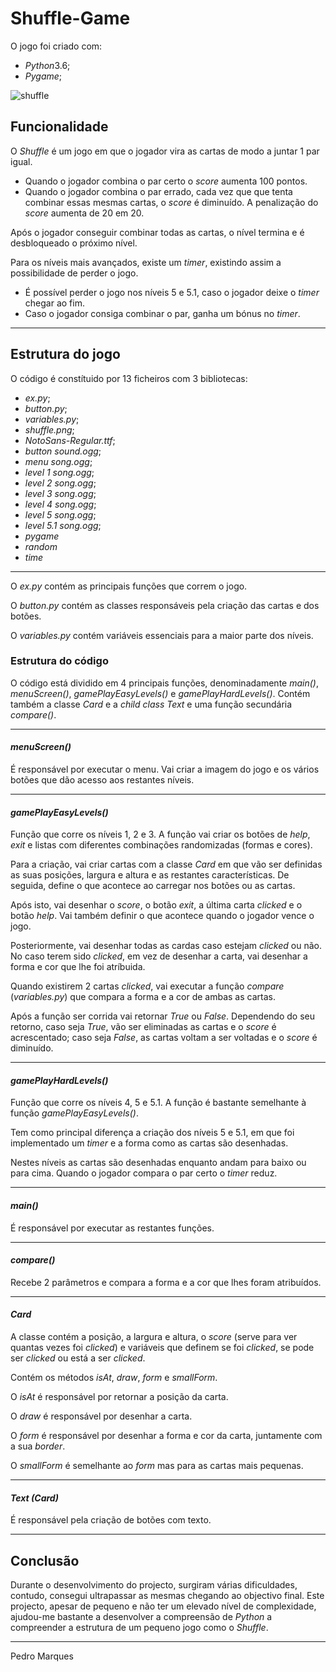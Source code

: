 # Shuffle-Game

O jogo foi criado com:
- *Python*3.6;
- *Pygame*;

![shuffle](https://temptempo.yolasite.com/resources/python%20pairs.png)

## Funcionalidade
O *Shuffle* é um jogo em que o jogador vira as cartas de modo a juntar 1 par igual. 
- Quando o jogador combina o par certo o *score* aumenta 100 pontos.
- Quando o jogador combina o par errado, cada vez que que tenta combinar essas mesmas cartas, o *score* é diminuído.
A penalização do *score* aumenta de 20 em 20.

Após o jogador conseguir combinar todas as cartas, o nível termina e é desbloqueado o próximo nível.

Para os níveis mais avançados, existe um *timer*, existindo assim a possibilidade de perder o jogo.
- É possível perder o jogo nos níveis 5 e 5.1, caso o jogador deixe o *timer* chegar ao fim.
- Caso o jogador consiga combinar o par, ganha um bónus no *timer*.

---

## Estrutura do jogo
O código é constítuido por 13 ficheiros com 3 bibliotecas:
- *ex.py*;
- *button.py*;
- *variables.py*;
- *shuffle.png*;
- *NotoSans-Regular.ttf*;
- *button sound.ogg*;
- *menu song.ogg*;
- *level 1 song.ogg*;
- *level 2 song.ogg*;
- *level 3 song.ogg*;
- *level 4 song.ogg*;
- *level 5 song.ogg*;
- *level 5.1 song.ogg*;
- *pygame*
- *random*
- *time*

---

O *ex.py* contém as principais funções que correm o jogo.

O *button.py* contém as classes responsáveis pela criação das cartas e dos botões.

O *variables.py* contém variáveis essenciais para a maior parte dos níveis.

### Estrutura do código
O código está dividido em 4 principais funções, denominadamente *main()*, *menuScreen()*, *gamePlayEasyLevels()* e *gamePlayHardLevels()*.
Contém também a classe *Card* e a *child class* *Text* e uma função secundária *compare()*. 

---

#### *menuScreen()*

É responsável por executar o menu. Vai criar a imagem do jogo e os vários botões que dão acesso aos restantes níveis.

---

#### *gamePlayEasyLevels()*

Função que corre os níveis 1, 2 e 3. A função vai criar os botões de *help*, *exit* e listas com diferentes combinações randomizadas (formas e cores).

Para a criação, vai criar cartas com a classe *Card* em que vão ser definidas as suas posições, largura e altura e as restantes características.
De seguida, define o que acontece ao carregar nos botões ou as cartas.

Após isto, vai desenhar o *score*, o botão *exit*, a última carta *clicked* e o botão *help*. Vai também definir o que acontece quando o jogador vence o jogo.

Posteriormente, vai desenhar todas as cardas caso estejam *clicked* ou não. No caso terem sido *clicked*, em vez de desenhar a carta, vai desenhar a forma e cor que lhe foi atríbuida.

Quando existirem 2 cartas *clicked*, vai executar a função *compare* (*variables.py*) que compara a forma e a cor de ambas as cartas.

Após a função ser corrida vai retornar *True* ou *False*. Dependendo do seu retorno, caso seja *True*, vão ser eliminadas as cartas e o *score* é acrescentado; caso seja *False*, as cartas voltam a ser voltadas e o *score* é diminuído. 

---

#### *gamePlayHardLevels()*

Função que corre os níveis 4, 5 e 5.1.
A função é bastante semelhante à função *gamePlayEasyLevels()*.

Tem como principal diferença a criação dos níveis 5 e 5.1, em que foi implementado um *timer* e a forma como as cartas são desenhadas.

Nestes níveis as cartas são desenhadas enquanto andam para baixo ou para cima. Quando o jogador compara o par certo o *timer* reduz.

---

#### *main()* 

É responsável por executar as restantes funções.

---

#### *compare()*

Recebe 2 parâmetros e compara a forma e a cor que lhes foram atribuídos.

---

#### *Card*

A classe contém a posição, a largura e altura, o *score* (serve para ver quantas vezes foi *clicked*) e variáveis que definem se foi *clicked*, se pode ser *clicked* ou está a ser *clicked*.

Contém os métodos *isAt*, *draw*, *form* e *smallForm*.

O *isAt* é responsável por retornar a posição da carta.

O *draw* é responsável por desenhar a carta.

O *form* é responsável por desenhar a forma e cor da carta, juntamente com a sua *border*.

O *smallForm* é semelhante ao *form* mas para as cartas mais pequenas.

---

#### *Text (Card)*

É responsável pela criação de botões com texto.

----

## Conclusão

Durante o desenvolvimento do projecto, surgiram várias dificuldades, contudo, consegui ultrapassar as mesmas chegando ao objectivo final. Este projecto, apesar de pequeno e não ter um elevado nível de complexidade, ajudou-me bastante a desenvolver a compreensão de *Python* a compreender a estrutura de um pequeno jogo como o *Shuffle*.

---

Pedro Marques
